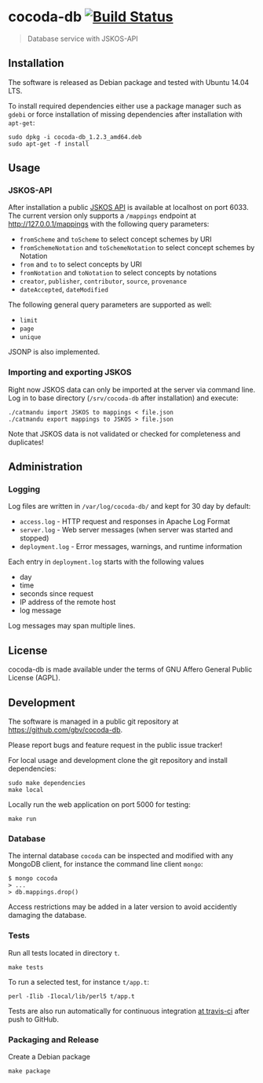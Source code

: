 # cocoda-db [![Build Status](https://travis-ci.org/gbv/cocoda.svg)](https://travis-ci.org/gbv/cocoda-db)

> Database service with JSKOS-API

## Installation

The software is released as Debian package and tested with Ubuntu 14.04 LTS. 

To install required dependencies either use a package manager such as `gdebi`
or force installation of missing dependencies after installation with
`apt-get`:

    sudo dpkg -i cocoda-db_1.2.3_amd64.deb
    sudo apt-get -f install

## Usage

### JSKOS-API

After installation a public [JSKOS API](https://gbv.github.io/jskos-api/) is
available at localhost on port 6033. The current version only supports a
`/mappings` endpoint at <http://127.0.0.1/mappings> with the following query
parameters:

* `fromScheme` and `toScheme` to select concept schemes by URI
* `fromSchemeNotation` and `toSchemeNotation` to select concept schemes
  by Notation
* `from` and `to` to select concepts by URI
* `fromNotation` and `toNotation` to select concepts by notations
* `creator`, `publisher`, `contributor`, `source`, `provenance`
* `dateAccepted`, `dateModified`
 
The following general query parameters are supported as well:

* `limit`
* `page`
* `unique`

JSONP is also implemented.

### Importing and exporting JSKOS

Right now JSKOS data can only be imported at the server via command line. Log
in to base directory (`/srv/cocoda-db` after installation) and execute:

    ./catmandu import JSKOS to mappings < file.json
    ./catmandu export mappings to JSKOS > file.json

Note that JSKOS data is not validated or checked for completeness and
duplicates!

## Administration

### Logging

Log files are written in `/var/log/cocoda-db/` and kept for 30 day by default:

* `access.log` - HTTP request and responses in Apache Log Format
* `server.log` - Web server messages (when server was started and stopped)
* `deployment.log` - Error messages, warnings, and runtime information

Each entry in `deployment.log` starts with the following values

* day
* time
* seconds since request
* IP address of the remote host
* log message

Log messages may span multiple lines.

## License

cocoda-db is made available under the terms of GNU Affero General Public
License (AGPL).

## Development

The software is managed in a public git repository at
<https://github.com/gbv/cocoda-db>. 

Please report bugs and feature request in the public issue tracker!

For local usage and development clone the git repository and install
dependencies:

    sudo make dependencies
    make local

Locally run the web application on port 5000 for testing:

    make run

### Database

The internal database `cocoda` can be inspected and modified with any MongoDB
client, for instance the command line client `mongo`:

    $ mongo cocoda
    > ...
    > db.mappings.drop()

Access restrictions may be added in a later version to avoid accidently
damaging the database.

### Tests

Run all tests located in directory `t`. 

    make tests

To run a selected test, for instance `t/app.t`: 

    perl -Ilib -Ilocal/lib/perl5 t/app.t

Tests are also run automatically for continuous integration
[at travis-ci](https://travis-ci.org/gbv/cocoda-db) after push to GitHub.

### Packaging and Release

Create a Debian package

    make package

